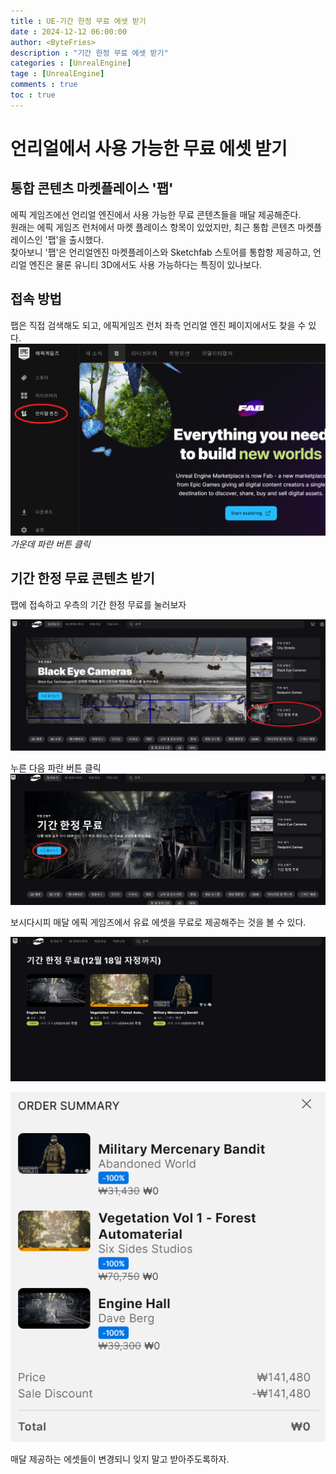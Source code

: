 ```yaml
---
title : UE-기간 한정 무료 에셋 받기
date : 2024-12-12 06:00:00
author: <ByteFries>
description : "기간 한정 무료 에셋 받기"
categories : [UnrealEngine]
tage : [UnrealEngine]
comments : true
toc : true
---
```


# <span style = "font-weight: 800;">언리얼에서 사용 가능한 무료 에셋 받기</span>

## <span style = "font-weight: 800;">통합 콘텐츠 마켓플레이스 '팹'</span>
에픽 게임즈에선 언리얼 엔진에서 사용 가능한 무료 콘텐츠들을 매달 제공해준다.  
원래는 에픽 게임즈 런처에서 마켓 플레이스 항목이 있었지만, 최근 통합 콘텐츠 마켓플레이스인 '팹'을 출시했다.  
찾아보니 '팹'은 언리얼엔진 마켓플레이스와 Sketchfab 스토어를 통합항 제공하고, 언리얼 엔진은 물론 유니티 3D에서도 사용 가능하다는 특징이 있나보다.  

## <span style = "font-weight: 800;">접속 방법</span>

팹은 직접 검색해도 되고, 에픽게임즈 런처 좌측 언리얼 엔진 페이지에서도 찾을 수 있다.  
![](/assets/image/epicLauncherImg.png)  
_가운데 파란 버튼 클릭_  

## <span style = "font-weight: 800;">기간 한정 무료 콘텐츠 받기</span>

팹에 접속하고 우측의 기간 한정 무료를 눌러보자  

![freeAsset1](/assets/image/freeAsset1Img.png)  

누른 다음 파란 버튼 클릭  
![freeAsset2](/assets/image/freeAsset2Img.png)  

보시다시피 매달 에픽 게임즈에서 유료 에셋을 무료로 제공해주는 것을 볼 수 있다.

![freeAsset3](/assets/image/freeAsset3Img.png)  

![buy](/assets/image/buyImg.png)  

매달 제공하는 에셋들이 변경되니 잊지 말고 받아주도록하자.  
